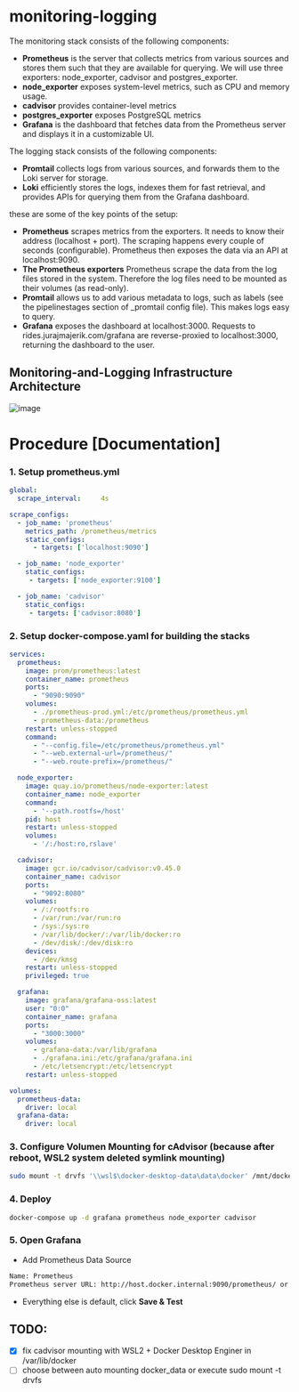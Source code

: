 # monitoring-logging

The monitoring stack consists of the following components:

 - **Prometheus** is the server that collects metrics from various sources and stores them such that they are available for querying. We will use three exporters: node_exporter, cadvisor and postgres_exporter.
 - **node_exporter** exposes system-level metrics, such as CPU and memory usage.
 - **cadvisor** provides container-level metrics
 - **postgres_exporter** exposes PostgreSQL metrics
 - **Grafana** is the dashboard that fetches data from the Prometheus server and displays it in a customizable UI.

The logging stack consists of the following components:
 - **Promtail** collects logs from various sources, and forwards them to the Loki server for storage.
 - **Loki** efficiently stores the logs, indexes them for fast retrieval, and provides APIs for querying them from the Grafana dashboard.

these are some of the key points of the setup:

 - **Prometheus** scrapes metrics from the exporters. It needs to know their address (localhost + port). The scraping happens every couple of seconds (configurable). Prometheus then exposes the data via an API at localhost:9090.
 - **The Prometheus exporters** Prometheus scrape the data from the log files stored in the system. Therefore the log files need to be mounted as their volumes (as read-only).
 - **Promtail** allows us to add various metadata to logs, such as labels (see the pipelinestages section of _promtail config file). This makes logs easy to query.
 - **Grafana** exposes the dashboard at localhost:3000. Requests to rides.jurajmajerik.com/grafana are reverse-proxied to localhost:3000, returning the dashboard to the user.

## Monitoring-and-Logging Infrastructure Architecture
![image](https://github.com/hzlnqodrey/monitoring-logging/assets/57006944/baf9f018-d5d7-42a8-a064-5af196237a85)

# Procedure [Documentation]

### 1. Setup prometheus.yml

```yaml
global:
  scrape_interval:     4s

scrape_configs:
  - job_name: 'prometheus'
    metrics_path: /prometheus/metrics
    static_configs:
      - targets: ['localhost:9090']

  - job_name: 'node_exporter'
    static_configs:
     - targets: ['node_exporter:9100']

  - job_name: 'cadvisor'
    static_configs:
     - targets: ['cadvisor:8080']
```

### 2. Setup docker-compose.yaml for building the stacks

```yaml
services:
  prometheus:
    image: prom/prometheus:latest
    container_name: prometheus
    ports:
      - "9090:9090"
    volumes:
      - ./prometheus-prod.yml:/etc/prometheus/prometheus.yml
      - prometheus-data:/prometheus
    restart: unless-stopped
    command:
      - "--config.file=/etc/prometheus/prometheus.yml"
      - "--web.external-url=/prometheus/"
      - "--web.route-prefix=/prometheus/"

  node_exporter:
    image: quay.io/prometheus/node-exporter:latest
    container_name: node_exporter
    command:
      - '--path.rootfs=/host'
    pid: host
    restart: unless-stopped
    volumes:
      - '/:/host:ro,rslave'

  cadvisor:
    image: gcr.io/cadvisor/cadvisor:v0.45.0     
    container_name: cadvisor
    ports:
      - "9092:8080"
    volumes:
      - /:/rootfs:ro
      - /var/run:/var/run:ro
      - /sys:/sys:ro
      - /var/lib/docker/:/var/lib/docker:ro
      - /dev/disk/:/dev/disk:ro
    devices:
      - /dev/kmsg
    restart: unless-stopped
    privileged: true

  grafana:
    image: grafana/grafana-oss:latest
    user: "0:0"
    container_name: grafana
    ports:
      - "3000:3000"
    volumes:
      - grafana-data:/var/lib/grafana
      - ./grafana.ini:/etc/grafana/grafana.ini
      - /etc/letsencrypt:/etc/letsencrypt
    restart: unless-stopped

volumes:
  prometheus-data:
    driver: local
  grafana-data:
    driver: local
```
### 3. Configure Volumen Mounting for cAdvisor (because after reboot, WSL2 system deleted symlink mounting)

```bash
sudo mount -t drvfs '\\wsl$\docker-desktop-data\data\docker' /mnt/docker_data
```


### 4. Deploy

```bash
docker-compose up -d grafana prometheus node_exporter cadvisor
```

### 5. Open Grafana

- Add Prometheus Data Source

```bash
Name: Prometheus
Prometheus server URL: http://host.docker.internal:9090/prometheus/ or http://host.docker.internal:9090/prometheus
```

- Everything else is default, click **Save & Test**
## TODO:
 - [x] fix cadvisor mounting with WSL2 + Docker Desktop Enginer in /var/lib/docker
 - [ ] choose between auto mounting docker_data or execute sudo mount -t drvfs